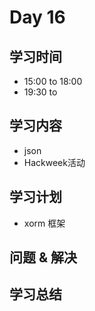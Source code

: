# Day 16
## 学习时间
- 15:00 to 18:00
- 19:30 to 
## 学习内容
- json
- Hackweek活动
## 学习计划
- xorm 框架
## 问题 & 解决
## 学习总结